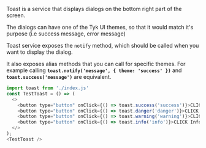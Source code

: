 Toast is a service that displays dialogs on the bottom right part of the screen.

The dialogs can have one of the Tyk UI themes, so that it would match it's purpose (i.e success message, error message)

Toast service exposes the `notify` method, which should be called when you want to display the dialog.

It also exposes alias methods that you can call for specific themes.
For example calling **`toast.notify('message', { theme: 'success' })`** and **`toast.success('message')`** are equivalent.
```js
import toast from './index.js'
const TestToast = () => (
  <>
    <button type="button" onClick={() => toast.success('success')}>CLICK Success</button>
    <button type="button" onClick={() => toast.danger('danger')}>CLICK Danger</button>
    <button type="button" onClick={() => toast.warning('warning')}>CLICK Warning</button>
    <button type="button" onClick={() => toast.info('info')}>CLICK Info</button>
  </>
);
<TestToast />
```
